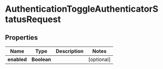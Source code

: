 

# AuthenticationToggleAuthenticatorStatusRequest


## Properties

| Name | Type | Description | Notes |
|------------ | ------------- | ------------- | -------------|
|**enabled** | **Boolean** |  |  [optional] |



